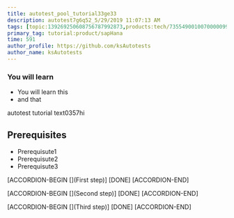 ```yaml
---
title: autotest_pool_tutorial33ge33
description: autotest7g6q52_5/29/2019 11:07:13 AM
tags: [topic:139269250608756787992873,products:tech/73554900100700000996,tutorial:experience/advanced]
primary_tag: tutorial:product/sapHana
time: 591
author_profile: https://github.com/ksAutotests
author_name: ksAutotests
---
```

### You will learn
- You will learn this
- and that

autotest tutorial text0357hi

## Prerequisites
- Prerequisute1
- Prerequisute2
- Prerequisute3

[ACCORDION-BEGIN [](First step)]
[DONE]
[ACCORDION-END]

[ACCORDION-BEGIN [](Second step)]
[DONE]
[ACCORDION-END]

[ACCORDION-BEGIN [](Third step)]
[DONE]
[ACCORDION-END]

